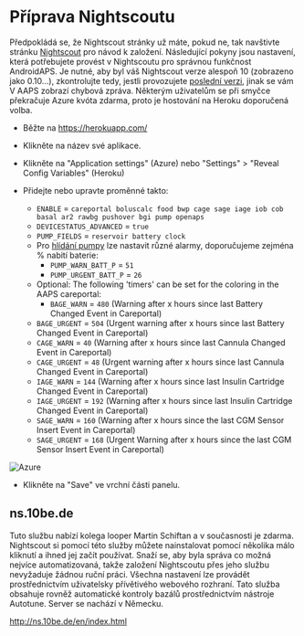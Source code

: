 # Příprava Nightscoutu

Předpokládá se, že Nightscout stránky už máte, pokud ne, tak navštivte stránku [Nightscout](http://www.nightscout.info/wiki/welcome/set-up-nightscout-using-heroku) pro návod k založení. Následující pokyny jsou nastavení, která potřebujete provést v Nightscoutu pro správnou funkčnost AndroidAPS. Je nutné, aby byl váš Nightscout verze alespoň 10 (zobrazeno jako 0.10...), zkontrolujte tedy, jestli provozujete [poslední verzi](http://www.nightscout.info/wiki/welcome/how-to-update-to-latest-cgm-remote-monitor-aka-cookie), jinak se vám V AAPS zobrazí chybová zpráva. Některým uživatelům se při smyčce překračuje Azure kvóta zdarma, proto je hostování na Heroku doporučená volba.

* Běžte na https://herokuapp.com/

* Klikněte na název své aplikace.

* Klikněte na "Application settings" (Azure) nebo "Settings" > "Reveal Config Variables" (Heroku)

* Přidejte nebo upravte proměnné takto:
  
  * `ENABLE` = `careportal boluscalc food bwp cage sage iage iob cob basal ar2 rawbg pushover bgi pump openaps`
  * `DEVICESTATUS_ADVANCED` = `true`
  * `PUMP_FIELDS` = `reservoir battery clock`
  * Pro [hlídání pumpy](https://github.com/nightscout/cgm-remote-monitor#pump-pump-monitoring) lze nastavit různé alarmy, doporučujeme zejména % nabití baterie: 
    * `PUMP_WARN_BATT_P` = `51`
    * `PUMP_URGENT_BATT_P` = `26` 
  * Optional: The following 'timers' can be set for the coloring in the AAPS careportal: 
    * `BAGE_WARN` = `480` (Warning after x hours since last Battery Changed Event in Careportal)
  * `BAGE_URGENT` = `504` (Urgent warning after x hours since last Battery Changed Event in Careportal)
  * `CAGE_WARN` = `40` (Warning after x hours since last Cannula Changed Event in Careportal)
  * `CAGE_URGENT` = `48` (Urgent warning after x hours since last Cannula Changed Event in Careportal)
  * `IAGE_WARN` = `144` (Warning after x hours since last Insulin Cartridge Changed Event in Careportal)
  * `IAGE_URGENT` = `192` (Warning after x hours since last Insulin Cartridge Changed Event in Careportal)
  * `SAGE_WARN` = `160` (Warning after x hours since the last CGM Sensor Insert Event in Careportal)
  * `SAGE_URGENT` = `168` (Urgent Warning after x hours since the last CGM Sensor Insert Event in Careportal)

![Azure](../../images/nightscout1.png)

* Klikněte na "Save" ve vrchní části panelu.

## ns.10be.de

Tuto službu nabízí kolega looper Martin Schiftan a v současnosti je zdarma. Nightscout si pomocí této služby můžete nainstalovat pomocí několika málo kliknutí a ihned jej začít používat. Snaží se, aby byla správa co možná nejvíce automatizovaná, takže založení Nightscoutu přes jeho službu nevyžaduje žádnou ruční práci. Všechna nastavení lze provádět prostřednictvím uživatelsky přívětivého webového rozhraní. Tato služba obsahuje rovněž automatické kontroly bazálů prostřednictvím nástroje Autotune. Server se nachází v Německu.

<http://ns.10be.de/en/index.html>
